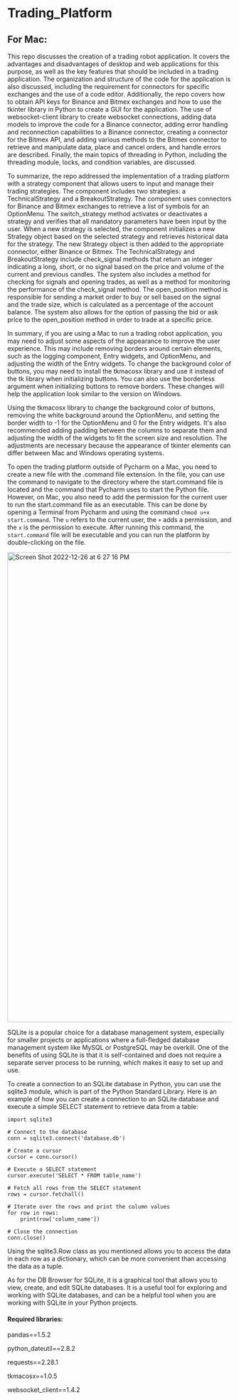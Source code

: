 # Trading_Platform

## For Mac:
This repo discusses the creation of a trading robot application. It covers the advantages and disadvantages of desktop and web applications for this purpose, as well as the key features that should be included in a trading application. The organization and structure of the code for the application is also discussed, including the requirement for connectors for specific exchanges and the use of a code editor. Additionally, the repo covers how to obtain API keys for Binance and Bitmex exchanges and how to use the tkinter library in Python to create a GUI for the application. The use of websocket-client library to create websocket connections, adding data models to improve the code for a Binance connector, adding error handling and reconnection capabilities to a Binance connector, creating a connector for the Bitmex API, and adding various methods to the Bitmex connector to retrieve and manipulate data, place and cancel orders, and handle errors are described. Finally, the main topics of threading in Python, including the threading module, locks, and condition variables, are discussed.

To summarize, the repo addressed the implementation of a trading platform with a strategy component that allows users to input and manage their trading strategies. The component includes two strategies: a TechnicalStrategy and a BreakoutStrategy. The component uses connectors for Binance and Bitmex exchanges to retrieve a list of symbols for an OptionMenu. The switch_strategy method activates or deactivates a strategy and verifies that all mandatory parameters have been input by the user. When a new strategy is selected, the component initializes a new Strategy object based on the selected strategy and retrieves historical data for the strategy. The new Strategy object is then added to the appropriate connector, either Binance or Bitmex. The TechnicalStrategy and BreakoutStrategy include check_signal methods that return an integer indicating a long, short, or no signal based on the price and volume of the current and previous candles. The system also includes a method for checking for signals and opening trades, as well as a method for monitoring the performance of the check_signal method. The open_position method is responsible for sending a market order to buy or sell based on the signal and the trade size, which is calculated as a percentage of the account balance. The system also allows for the option of passing the bid or ask price to the open_position method in order to trade at a specific price.

In summary, if you are using a Mac to run a trading robot application, you may need to adjust some aspects of the appearance to improve the user experience. This may include removing borders around certain elements, such as the logging component, Entry widgets, and OptionMenu, and adjusting the width of the Entry widgets. To change the background color of buttons, you may need to install the tkmacosx library and use it instead of the tk library when initializing buttons. You can also use the borderless argument when initializing buttons to remove borders. These changes will help the application look similar to the version on Windows.

Using the tkmacosx library to change the background color of buttons, removing the white background around the OptionMenu, and setting the border width to -1 for the OptionMenu and 0 for the Entry widgets. It's also recommended adding padding between the columns to separate them and adjusting the width of the widgets to fit the screen size and resolution. The adjustments are necessary because the appearance of tkinter elements can differ between Mac and Windows operating systems.

To open the trading platform outside of Pycharm on a Mac, you need to create a new file with the .command file extension. In the file, you can use the command to navigate to the directory where the start.command file is located and the command that Pycharm uses to start the Python file. However, on Mac, you also need to add the permission for the current user to run the start.command file as an executable. This can be done by opening a Terminal from Pycharm and using the command ```chmod u+x start.command```. The ```u``` refers to the current user, the ```+``` adds a permission, and the ```x``` is the permission to execute. After running this command, the ```start.command``` file will be executable and you can run the platform by double-clicking on the file.

<img width="1057" alt="Screen Shot 2022-12-26 at 6 27 16 PM" src="https://user-images.githubusercontent.com/25235989/209790797-c42e24d5-8aeb-456a-b22f-15a150f1ae3d.png">



SQLite is a popular choice for a database management system, especially for smaller projects or applications where a full-fledged database management system like MySQL or PostgreSQL may be overkill. One of the benefits of using SQLite is that it is self-contained and does not require a separate server process to be running, which makes it easy to set up and use.

To create a connection to an SQLite database in Python, you can use the sqlite3 module, which is part of the Python Standard Library. Here is an example of how you can create a connection to an SQLite database and execute a simple SELECT statement to retrieve data from a table:

```
import sqlite3

# Connect to the database
conn = sqlite3.connect('database.db')

# Create a cursor
cursor = conn.cursor()

# Execute a SELECT statement
cursor.execute('SELECT * FROM table_name')

# Fetch all rows from the SELECT statement
rows = cursor.fetchall()

# Iterate over the rows and print the column values
for row in rows:
    print(row['column_name'])

# Close the connection
conn.close()
```
Using the sqlite3.Row class as you mentioned allows you to access the data in each row as a dictionary, which can be more convenient than accessing the data as a tuple.

As for the DB Browser for SQLite, it is a graphical tool that allows you to view, create, and edit SQLite databases. It is a useful tool for exploring and working with SQLite databases, and can be a helpful tool when you are working with SQLite in your Python projects.



#### Required libraries:
pandas==1.5.2

python_dateutil==2.8.2

requests==2.28.1

tkmacosx==1.0.5

websocket_client==1.4.2
